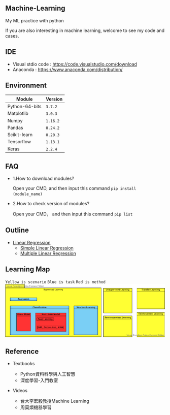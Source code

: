 ## Machine-Learning
My ML practice with python

If you are also interesting in machine learning, welcome to see my code and cases.

## IDE 
 * Visual stdio code : https://code.visualstudio.com/download
 * Anaconda : https://www.anaconda.com/distribution/

## Environment
|Module|Version|
|-|-|
|Python-64-bits|`3.7.2`|
|Matplotlib|`3.0.3`|
|Numpy|`1.16.2`|
|Pandas|`0.24.2`|
|Scikit-learn|`0.20.3`|
|Tensorflow|`1.13.1`|
|Keras|`2.2.4`|

## FAQ 
* 1.How to download modules?

   Open your CMD, and then input this command `pip install (module_name)`

* 2.How to check version of modules?

   Open your CMD， and then input this command `pip list`
   
## Outline
  * [Linear Regression](ML/Linear%20Regression)
    * [Simple Linear Regression](ML/Linear%20Regression/README.md)
    * [Multiple Linear Regression](ML/Linear%20Regression/README.md)

## Learning Map
`Yellow is scenario` `Blue is task` `Red is method`
![Learning map](https://github.com/Offliners/Machine-Learning/blob/master/ML%20map.png)

## Reference
 * Textbooks
   * Python資料科學與人工智慧
   * 深度學習-入門教室
 
 * Videos
   * 台大李宏毅教授Machine Learning
   * 周莫煩機器學習

